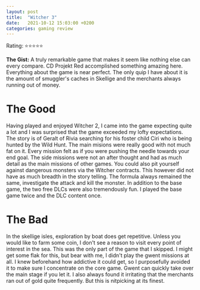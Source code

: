 ```yaml
---
layout: post
title:  "Witcher 3"
date:   2021-10-12 15:03:00 +0200
categories: gaming review
---
```


Rating: ⭐⭐⭐⭐⭐

**The Gist:** A truly remarkable game that makes it seem like nothing else can every compare. CD Projekt Red accomplished something amazing here. Everything about the game is near perfect. The only quip I have about it is the amount of smuggler's caches in Skellige and the merchants always running out of money.

# The Good

Having played and enjoyed Witcher 2, I came into the game expecting quite a lot and I was surprised that the game exceeded my lofty expectations. The story is of Geralt of Rivia searching for his foster child Ciri who is being hunted by the Wild Hunt. The main misions were really good with not much fat on it. Every mission felt as if you were pushing the needle towards your end goal. The side missions were not an after thought and had as much detail as the main missions of other games. You could also pit yourself against dangerous monsters via the Witcher contracts. This however did not have as much breadth in the story telling. The formula always remained the same, investigate the attack and kill the monster. In addition to the base game, the two free DLCs were also tremendously fun. I played the base game twice and the DLC content once.

# The Bad

In the skellige isles, exploration by boat does get repetitive. Unless you would like to farm some coin, I don't see a reason to visit every point of interest in the sea. This was the only part of the game that I skipped. I might get some flak for this, but bear with me, I didn't play the gwent missions at all. I knew beforehand how addictive it could get, so I purposefully avoided it to make sure I concentrate on the core game. Gwent can quickly take over the main stage if you let it. I also always found it irritating that the merchants ran out of gold quite frequently. But this is nitpicking at its finest.